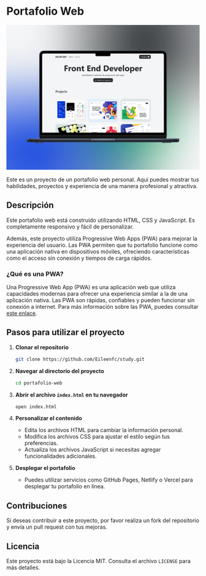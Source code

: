 # Portafolio Web
![Portafolio Web](/assets/img/open.webp)

Este es un proyecto de un portafolio web personal. Aquí puedes mostrar tus habilidades, proyectos y experiencia de una manera profesional y atractiva.

## Descripción

Este portafolio web está construido utilizando HTML, CSS y JavaScript. Es completamente responsivo y fácil de personalizar.

Además, este proyecto utiliza Progressive Web Apps (PWA) para mejorar la experiencia del usuario. Las PWA permiten que tu portafolio funcione como una aplicación nativa en dispositivos móviles, ofreciendo características como el acceso sin conexión y tiempos de carga rápidos.

### ¿Qué es una PWA?

Una Progressive Web App (PWA) es una aplicación web que utiliza capacidades modernas para ofrecer una experiencia similar a la de una aplicación nativa. Las PWA son rápidas, confiables y pueden funcionar sin conexión a internet. Para más información sobre las PWA, puedes consultar [este enlace](https://developer.mozilla.org/es/docs/Web/Progressive_web_apps).

## Pasos para utilizar el proyecto

1. **Clonar el repositorio**
    ```bash
    git clone https://github.com/Eileenfc/study.git
    ```

2. **Navegar al directorio del proyecto**
    ```bash
    cd portafolio-web
    ```

3. **Abrir el archivo `index.html` en tu navegador**
    ```bash
    open index.html
    ```

4. **Personalizar el contenido**
    - Edita los archivos HTML para cambiar la información personal.
    - Modifica los archivos CSS para ajustar el estilo según tus preferencias.
    - Actualiza los archivos JavaScript si necesitas agregar funcionalidades adicionales.

5. **Desplegar el portafolio**
    - Puedes utilizar servicios como GitHub Pages, Netlify o Vercel para desplegar tu portafolio en línea.

## Contribuciones

Si deseas contribuir a este proyecto, por favor realiza un fork del repositorio y envía un pull request con tus mejoras.

## Licencia

Este proyecto está bajo la Licencia MIT. Consulta el archivo `LICENSE` para más detalles.
